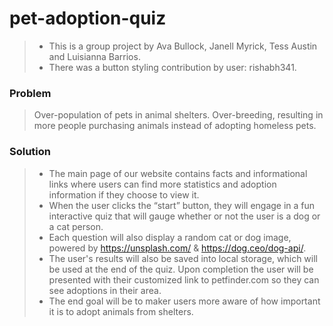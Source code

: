 # pet-adoption-quiz
> - This is a group project by Ava Bullock, Janell Myrick, Tess Austin and Luisianna Barrios. 
> - There was a button styling contribution by user: rishabh341.

### **Problem**
> Over-population of pets in animal shelters.
> Over-breeding, resulting in more people purchasing animals instead of adopting homeless pets.
>
### **Solution**
> - The main page of our website contains facts and informational links where users can find more statistics and adoption information if they choose to view it.
> - When the user clicks the “start” button, they will engage in a fun interactive quiz that will gauge whether or not the user is a dog or a cat person.
> - Each question will also display a random cat or dog image, powered by https://unsplash.com/ & https://dog.ceo/dog-api/.
> - The user's results will also be saved into local storage,  which will be used at the end of the quiz. Upon completion  the user will be presented with their customized link to petfinder.com so they can see adoptions in their area. 
> - The end goal will be to maker users more aware of how important it is to adopt animals from shelters.

